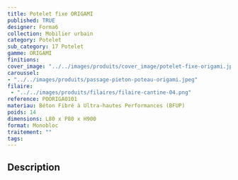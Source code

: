 ```yaml
---
title: Potelet fixe ORIGAMI
published: TRUE
designer: Forma6
collection: Mobilier urbain
category: Potelet
sub_category: 17 Potelet
gamme: ORIGAMI
finitions: 
cover_image: "../../images/produits/cover_image/potelet-fixe-origami.jpg"
caroussel: 
- "../../images/produits/passage-pieton-poteau-origami.jpeg"
filaire: 
 - "../../images/produits/filaires/filaire-cantine-04.png"
reference: POORIGA0101
materiau: Béton Fibré à Ultra-hautes Performances (BFUP)
poids: 14
dimensions: L80 x P80 x H900
format: Monobloc
traitement: ""
tags: 
---
```


## Description
